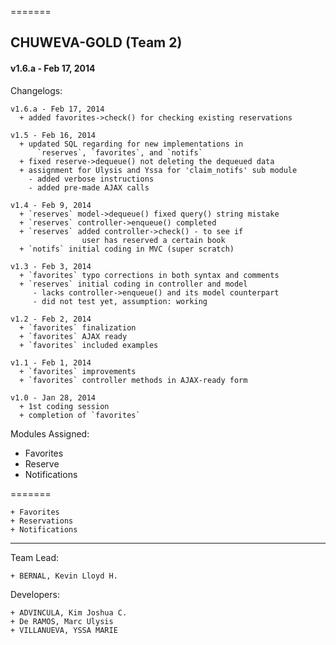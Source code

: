 =======
## CHUWEVA-GOLD (Team 2)
#### v1.6.a - Feb 17, 2014


  Changelogs:

    v1.6.a - Feb 17, 2014
      + added favorites->check() for checking existing reservations

    v1.5 - Feb 16, 2014
      + updated SQL regarding for new implementations in
          `reserves`, `favorites`, and `notifs`
      + fixed reserve->dequeue() not deleting the dequeued data
      + assignment for Ulysis and Yssa for 'claim_notifs' sub module
        - added verbose instructions
        - added pre-made AJAX calls

    v1.4 - Feb 9, 2014
      + `reserves` model->dequeue() fixed query() string mistake
      + `reserves` controller->enqueue() completed
      + `reserves` added controller->check() - to see if
                    user has reserved a certain book
      + `notifs` initial coding in MVC (super scratch)

    v1.3 - Feb 3, 2014
      + `favorites` typo corrections in both syntax and comments
      + `reserves` initial coding in controller and model
         - lacks controller->enqueue() and its model counterpart 
         - did not test yet, assumption: working

    v1.2 - Feb 2, 2014
      + `favorites` finalization
      + `favorites` AJAX ready
      + `favorites` included examples
	
    v1.1 - Feb 1, 2014
      + `favorites` improvements
      + `favorites` controller methods in AJAX-ready form
  
    v1.0 - Jan 28, 2014
      + 1st coding session
      + completion of `favorites`
      
      
  Modules Assigned:
  
  - Favorites
  - Reserve
  - Notifications 
    
=======
  ```
  + Favorites
  + Reservations
  + Notifications 
  ```
    
---

  Team Lead:
  ```
  + BERNAL, Kevin Lloyd H.
  ```
   
  Developers:
  ```
  + ADVINCULA, Kim Joshua C.
  + De RAMOS, Marc Ulysis
  + VILLANUEVA, YSSA MARIE
  ```
  
